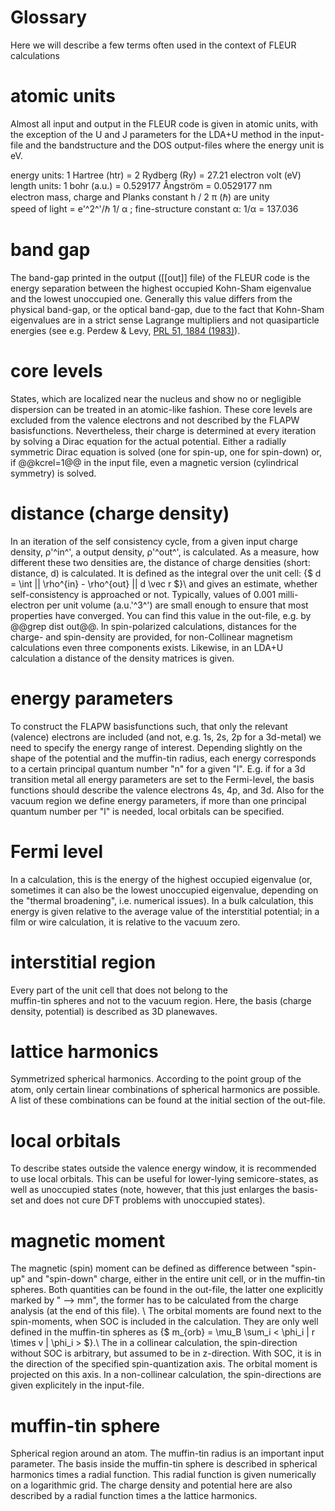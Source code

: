 Glossary
===============
Here we will describe a few terms often used in the context of FLEUR calculations

# atomic units

Almost all input and output in the FLEUR code is given in atomic units, with the
exception of the U and J parameters for the LDA+U method in the input-file and the
 bandstructure and the DOS output-files where the energy unit is eV.

energy units: 1 Hartree (htr) = 2 Rydberg (Ry) = 27.21 electron volt (eV)  
length units: 1 bohr (a.u.) = 0.529177 &Aring;ngstr&ouml;m = 0.0529177 nm   
electron mass, charge and Planks constant h / 2 &pi; (&#x210F;) are unity  
speed of light = e'^2^'/&#x210F; 1/ &alpha; ;
fine-structure constant &alpha;: 1/&alpha; = 137.036

# band gap

The band-gap printed in the output ([[out]] file) of the FLEUR code is the energy separation
between the highest occupied Kohn-Sham eigenvalue and the lowest unoccupied one.
Generally this value differs from the physical band-gap, or the optical band-gap,
due to the fact that Kohn-Sham eigenvalues are in a strict sense Lagrange multipliers
and not quasiparticle energies (see e.g. Perdew & Levy, [PRL 51, 1884 (1983)](http://dx.doi.org/10.1103/PhysRevLett.51.1884)).

# core levels

States, which are localized near the nucleus and show no or negligible dispersion 
can be treated in an atomic-like fashion. These core levels are excluded from the
valence electrons and not described by the FLAPW basisfunctions. 
Nevertheless, their charge is determined at every iteration by solving a Dirac
equation for the actual potential. Either a radially symmetric Dirac equation is solved
(one for spin-up, one for spin-down) or, if @@kcrel=1@@ in the input file,  even a 
magnetic version (cylindrical symmetry) is solved. 

# distance (charge density)

In an iteration of the self consistency cycle, from a
given input charge density, &rho;'^in^', a output density, &rho;'^out^', is calculated.
As a measure, how different these two densities are, the distance of charge densities
(short: distance, d) is calculated. It is defined as the integral over the unit cell: 
{$ d = \int || \rho^{in} - \rho^{out} || d \vec r $}\\
and gives an estimate, whether self-consistency is approached or not. Typically,
values of 0.001 milli-electron per unit volume (a.u.'^3^') are small enough to 
ensure that most properties have converged.
You can find this value in the out-file, e.g. by @@grep dist out@@.
In spin-polarized calculations, distances for the charge- and spin-density are
provided, for non-Collinear magnetism calculations even three 
components exists. Likewise, in an  LDA+U calculation a distance of the
density matrices is given. 

# energy parameters

To construct the FLAPW basisfunctions such, that only the relevant (valence) electrons
are included (and not, e.g. 1s, 2s, 2p for a 3d-metal) we need to specify the energy
range of interest. Depending slightly on the shape of the potential and the muffin-tin radius,
each energy corresponds to a certain principal quantum number "n" for a given "l". E.g.
if for a 3d transition metal all energy parameters are set to the  Fermi-level, the basis
functions should describe the valence electrons 4s, 4p, and 3d. 
Also for the vacuum region we define  energy parameters,
if more than one principal quantum number per "l" is needed, local orbitals can be
specified.

# Fermi level

In a calculation, this is the energy of the highest occupied eigenvalue (or, 
sometimes it can also be the lowest unoccupied eigenvalue, depending on the
"thermal broadening", i.e. numerical issues). In a bulk calculation, this energy
is given relative to the average value of the interstitial potential; in a
film or wire calculation, it is relative to the vacuum zero.
 
# interstitial region

Every part of the unit cell  that does not belong to the  
 muffin-tin spheres and not to the vacuum region. Here, the basis (charge density,
potential) is described as 3D planewaves.

# lattice harmonics

Symmetrized spherical harmonics. According to the point group of the atom, only 
certain linear combinations of spherical harmonics are possible. A list of these
combinations  can be found at the initial section of the out-file.

# local orbitals

To describe states outside the valence energy window,  it is
recommended to use local orbitals. This can be useful for 
lower-lying semicore-states, as well as unoccupied states (note, however, that this just 
enlarges the basis-set and does not cure DFT problems with unoccupied states).

# magnetic moment

The magnetic (spin) moment can be defined as difference between "spin-up" and "spin-down" charge,
either in the entire unit cell, or in the  muffin-tin spheres.
Both quantities can be found in the out-file, the latter one explicitly marked by " --> mm",
the former has to be calculated from the charge analysis (at the end of this file). \\
The orbital moments are found next to the spin-moments, when SOC is included in the calculation.
They are only well defined in the muffin-tin spheres as
{$ m_{orb} = \mu_B \sum_i < \phi_i | r \times v | \phi_i > $}.\\
The in a collinear calculation, the spin-direction without SOC is arbitrary, but assumed to be 
in z-direction. With SOC, it is in the direction of the specified spin-quantization axis. The
orbital moment is projected on this axis. In a non-collinear calculation, the spin-directions
are given explicitely in the input-file.

# muffin-tin sphere

Spherical region around an atom. The muffin-tin radius is an important input parameter.
The basis inside the muffin-tin sphere is described in spherical harmonics times a
radial function. This radial function is given numerically on a logarithmic grid. The
charge density and potential here are also described by a radial function times a
the lattice harmonics.
